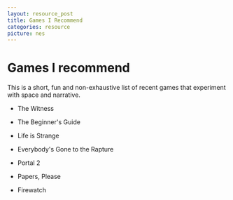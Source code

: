 ```yaml
---
layout: resource_post
title: Games I Recommend
categories: resource
picture: nes
---
```


Games I recommend
===
This is a short, fun and non-exhaustive list of recent games that experiment with space and narrative.

* The Witness

* The Beginner's Guide

* Life is Strange

* Everybody's Gone to the Rapture

* Portal 2

* Papers, Please

* Firewatch